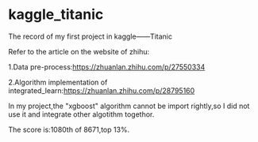 # kaggle_titanic
The record of my first project in kaggle——Titanic

Refer to the article on the website of zhihu:

1.Data pre-process:https://zhuanlan.zhihu.com/p/27550334

2.Algorithm implementation of integrated_learn:https://zhuanlan.zhihu.com/p/28795160

In my project,the "xgboost" algorithm cannot be import rightly,so I did not use it and integrate other algotithm togethor.

The score is:1080th of 8671,top 13%.
